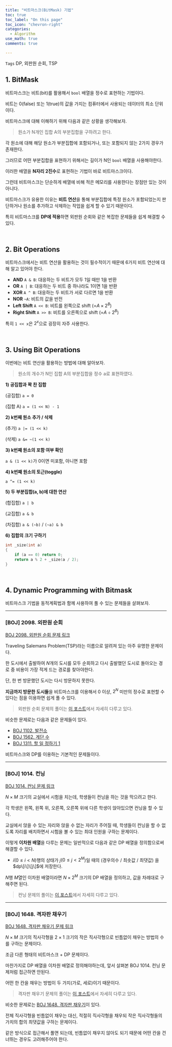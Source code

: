 ```yaml
---
title: "비트마스크(BitMask) 기법"
toc: true
toc_label: "On this page"
toc_icon: "chevron-right"
categories:    
  - Algorithm
use_math: true
comments: true

---
```


`Tags` DP, 외판원 순회, TSP

## 1. BitMask

비트마스크는 비트(bit)를 활용해서 `bool` 배열을 정수로 표현하는 기법이다.

비트는 0(false) 또는 1(true)의 값을 가지는 컴퓨터에서 사용되는 데이터의 최소 단위이다.

비트마스크에 대해 이해하기 위해 다음과 같은 상황을 생각해보자.

> 원소가 N개인 집합 A의 부분집합을 구하려고 한다.

각 원소에 대해 해당 원소가 부분집합에 포함되거나, 또는 포함되지 않는 2가지 경우가 존재한다.

그러므로 어떤 부분집합을 표현하기 위해서는 길이가 N인 `bool` 배열을 사용해야한다.

이러한 배열을 **N자리 2진수**로 표현하는 기법이 바로 비트마스크이다.

그런데 비트마스크는 단순하게 배열에 비해 적은 메모리를 사용한다는 장점만 있는 것이 아니다.

비트마스크가 유용한 이유는 **비트 연산**을 통해 부분집합에 특정 원소가 포함되었는지 판단하거나 원소를 추가하고 삭제하는 작업을 쉽게 할 수 있기 때문이다.

특히 비트마스크를 **DP에 적용**하면 외판원 순회와 같은 복잡한 문제들을 쉽게 해결할 수 있다.

<br/>

## 2. Bit Operations

비트마스크에서는 비트 연산을 활용하는 것이 필수적이기 때문에 6가지 비트 연산에 대해 알고 있어야 한다.

- **AND** `A & B`: 대응하는 두 비트가 모두 1일 때만 1을 반환
- **OR** `A | B`: 대응하는 두 비트 중 하나라도 1이면 1을 반환
- **XOR** `A ^ B`: 대응하는 두 비트가 서로 다르면 1을 반환
- **NOR** `~A`: 비트의 값을 반전
- **Left Shift** `A << B`: 비트를 왼쪽으로 shift (=$A \times 2^B$)
- **Right Shift** `A >> B`: 비트를 오른쪽으로 shift (=$A \div 2^B$)

특히 `1 << x`은 $2^x$으로 굉장히 자주 사용한다.

<br/>

## 3. Using Bit Operations

이번에는 비트 연산을 활용하는 방법에 대해 알아보자.

> 원소의 개수가 N인 집합 A의 부분집합을 정수 a로 표현하였다.

**1) 공집합과 꽉 찬 집합**

(공집합) `a = 0`

(집합 A) `a = (1 << N) - 1`

**2) k번째 원소 추가 / 삭제**

(추가) `a |= (1 << k)`

(삭제) `a &= ~(1 << k)`

**3) k번째 원소의 포함 여부 확인**

`a & (1 << k)`가 0이면 미포함, 아니면 포함

**4) k번째 원소의 토근(toggle)**

`a ^= (1 << k)`

**5) 두 부분집합(a, b)에 대한 연산**

(합집합) `a | b`

(교집합) `a & b`

(차집합) `a & (~b)` / `(~a) & b`

**6) 집합의 크기 구하기**

```cpp
int _size(int a)
{
    if (a == 0) return 0;
    return a % 2 + _size(a / 2);
}
```

<br/>

## 4. Dynamic Programming with Bitmask

비트마스크 기법을 동적계획법과 함께 사용하여 풀 수 있는 문제들을 살펴보자.

---

### [BOJ] 2098. 외판원 순회

[BOJ 2098. 외판원 순회 문제 링크](https://www.acmicpc.net/problem/2098)

Traveling Salemans Problem(TSP)라는 이름으로 알려져 있는 아주 유명한 문제이다.

한 도시에서 출발하여 $N$개의 도시를 모두 순회하고 다시 출발했던 도시로 돌아오는 경로 중 비용이 가장 적게 드는 경로를 찾아야한다.

단, 한 번 방문했던 도시는 다시 방문하지 못한다.

**지금까지 방문한 도시들**을 비트마스크를 이용해서 $0$ 이상, $2^N$ 미만의 정수로 표현할 수 있다는 점을 이용하면 쉽게 풀 수 있다.

> 외판원 순회 문제의 풀이는 [이 포스트](https://damo1924.github.io/ps/BAEKJOON-2098/)에서 자세히 다루고 있다.

비슷한 문제로는 다음과 같은 문제들이 있다.

- [BOJ 1102. 발전소](https://www.acmicpc.net/problem/1102)
- [BOJ 1562. 계단 수](https://www.acmicpc.net/problem/1562)
- [BOJ 1311. 할 일 정하기 1](https://www.acmicpc.net/problem/1311)

비트마스크와 DP를 이용하는 기본적인 문제들이다.

---

### [BOJ] 1014. 컨닝

[BOJ 1014. 컨닝 문제 링크](https://www.acmicpc.net/problem/1014)

$N \times M$ 크기의 교실에서 시험을 치는데, 학생들이 컨닝을 하는 것을 막으려고 한다.

각 학생은 왼쪽, 왼쪽 위, 오른쪽, 오른쪽 위에 다른 학생이 앉아있으면 컨닝을 할 수 있다.

교실에서 앉을 수 있는 자리와 앉을 수 없는 자리가 주어질 때, 학생들이 컨닝을 할 수 없도록 자리를 배치하면서 시험을 볼 수 있는 최대 인원을 구하는 문제이다.

이렇게 **이차원 배열**을 다루는 문제는 일반적으로 다음과 같은 DP 배열을 정의함으로써 해결할 수 있다.

- $i$($0 \leq i < N$)행의 상태가 $j$($0 \leq j < 2^M$)일 때의 (경우의수 / 최솟값 / 최댓값) 을 $dp\[i\]\[j\]$에 저장한다.

$N$행 $M$열인 이차원 배열이라면 $N \times 2^M$ 크기의 DP 배열을 정의하고, 값을 차례대로 구해주면 된다.

> 컨닝 문제의 풀이는 [이 포스트](https://damo1924.github.io/ps/BAEKJOON-1014/)에서 자세히 다루고 있다.

---

### [BOJ] 1648. 격자판 채우기

[BOJ 1648. 격자판 채우기 문제 링크](https://www.acmicpc.net/problem/1648)

$N \times M$ 크기의 직사각형을 $2 \times 1$ 크기의 작은 직사각형으로 빈틈없이 채우는 방법의 수를 구하는 문제이다.

조금 다른 형태의 비트마스크 + DP 문제이다.

마찬가지로 DP 배열을 이차원 배열로 정의해야하는데, 앞서 살펴본 BOJ 1014. 컨닝 문제처럼 접근하면 안된다.

어떤 한 칸을 채우는 방법이 두 가지(가로, 세로)이기 때문이다.

> 격자판 채우기 문제의 풀이는 [이 포스트](https://damo1924.github.io/ps/BAEKJOON-1648/)에서 자세히 다루고 있다.

비슷한 문제로는 [BOJ 1648. 격자판 채우기](https://www.acmicpc.net/problem/1648)이 있다.

전체 직사각형을 빈틈없이 채우는 대신, 적절히 직사각형을 채우되 작은 직사각형들의 가치의 합의 최댓값을 구하는 문제이다.

같은 방식으로 접근해서 풀면 되는데, 빈틈없이 채우지 않아도 되기 때문에 어떤 칸을 건너뛰는 경우도 고려해주어야 한다.



